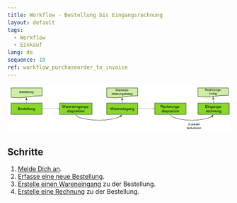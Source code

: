 ```yaml
---
title: Workflow - Bestellung bis Eingangsrechnung
layout: default
tags:
  - Workflow
  - Einkauf
lang: de
sequence: 10
ref: workflow_purchaseorder_to_invoice
---
```


![IMG](../../images/de_bestellung_bis_eingangsrechnung.png)

## Schritte
1. [Melde Dich an](Anmeldung).
1. [Erfasse eine neue Bestellung](Bestellung_erfassen).
1. [Erstelle einen Wareneingang](Zu_Bestellung_Wareneingang_erstellen) zu der Bestellung.
1. [Erstelle eine Rechnung](Zu_Bestellung_Eingangsrechnung_erstellen) zu der Bestellung.
